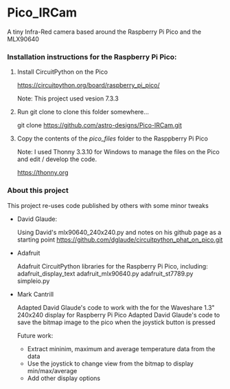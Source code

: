 Pico_IRCam
==========
A tiny Infra-Red camera based around the Raspberry Pi Pico and the MLX90640

### Installation instructions for the Raspberry Pi Pico:

1. Install CircuitPython on the Pico

    https://circuitpython.org/board/raspberry_pi_pico/
    
    Note: This project used vesion 7.3.3
    

2. Run git clone to clone this folder somewhere...

   git clone https://github.com/astro-designs/Pico-IRCam.git

3. Copy the contents of the *pico_files* folder to the Rasppberry Pi Pico

    Note: I used Thonny 3.3.10 for Windows to manage the files on the Pico and edit / develop the code.
    
    https://thonny.org
    


### About this project

This project re-uses code published by others with some minor tweaks

* David Glaude:

    Using David's mlx90640_240x240.py and notes on his github page as a starting point
    https://github.com/dglaude/circuitpython_phat_on_pico.git

* Adafruit

    Adafruit CircuitPython libraries for the Raspberry Pi Pico, including:
        adafruit_display_text
        adafruit_mlx90640.py
        adafruit_st7789.py
        simpleio.py

* Mark Cantrill

    Adapted David Glaude's code to work with the for the Waveshare 1.3" 240x240 display for Raspberry Pi Pico
    Adapted David Glaude's code to save the bitmap image to the pico when the joystick button is pressed

    Future work:
    
    * Extract mininim, maximum and average temperature data from the data
    * Use the joystick to change view from the bitmap to display min/max/average
    * Add other display options